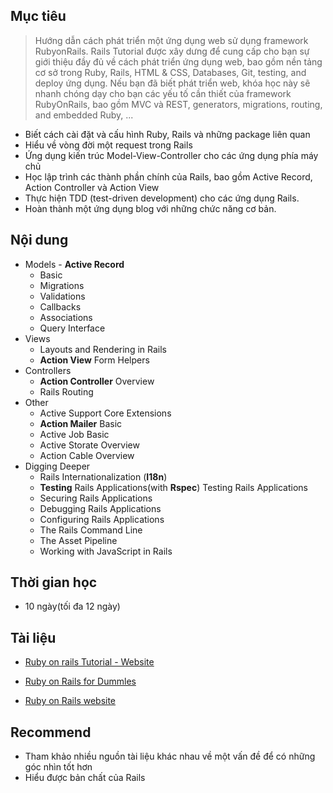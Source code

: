 ## Mục tiêu

> Hướng dẫn cách phát triển một ứng dụng web sử dụng framework RubyonRails. Rails Tutorial được xây dưng để cung cấp cho bạn sự giới thiệu đầy đủ về cách phát triển ứng dụng web, bao gồm nền tảng cơ sở trong Ruby, Rails, HTML & CSS, Databases, Git, testing, and deploy ứng dụng. Nếu bạn đã biết phát triển web, khóa học này sẽ nhanh chóng dạy cho bạn các yếu tố cần thiết của framework RubyOnRails, bao gồm MVC và REST, generators, migrations, routing, and embedded Ruby, ...

* Biết cách cài đặt và cấu hình Ruby, Rails và những package liên quan
* Hiểu về vòng đời một request trong Rails
* Ứng dụng kiến ​​trúc Model-View-Controller cho các ứng dụng phía máy chủ
* Học lập trình các thành phần chính của Rails, bao gồm Active Record, Action Controller và Action View
* Thực hiện TDD (test-driven development) cho các ứng dụng Rails.
* Hoàn thành một ứng dụng blog với những chức năng cơ bản.

## Nội dung

* Models - **Active Record**
    * Basic
    * Migrations
    * Validations
    * Callbacks
    * Associations
    * Query Interface
* Views
    * Layouts and Rendering in Rails
    * **Action View** Form Helpers
* Controllers
    * **Action Controller** Overview
    * Rails Routing
* Other
    * Active Support Core Extensions
    * **Action Mailer** Basic
    * Active Job Basic
    * Active Storate Overview
    * Action Cable Overview
* Digging Deeper
    * Rails Internationalization (**I18n**)
    * **Testing** Rails Applications(with **Rspec**)
    Testing Rails Applications
    * Securing Rails Applications
    * Debugging Rails Applications
    * Configuring Rails Applications
    * The Rails Command Line
    * The Asset Pipeline
    * Working with JavaScript in Rails

## Thời gian học

* 10 ngày(tối đa 12 ngày)

## Tài liệu

* [Ruby on rails Tutorial - Website](https://www.learnenough.com/ruby-on-rails-4th-edition-tutorial/beginning)

* [Ruby on Rails for Dummles](https://drive.google.com/open?id=1_HDm6HFDRMJyFJpaYlWyOqtV8heuldmz)

* [Ruby on Rails website](https://rubyonrails.org/)


## Recommend

* Tham khảo nhiều nguồn tài liệu khác nhau về một vấn đề để có những góc nhìn tốt hơn
* Hiểu được bản chất của Rails